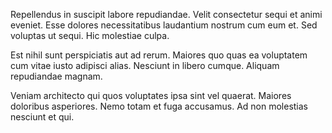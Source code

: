 Repellendus in suscipit labore repudiandae. Velit consectetur sequi et animi eveniet. Esse dolores necessitatibus laudantium nostrum cum eum et. Sed voluptas ut sequi. Hic molestiae culpa.
 Est nihil sunt perspiciatis aut ad rerum. Maiores quo quas ea voluptatem cum vitae iusto adipisci alias. Nesciunt in libero cumque. Aliquam repudiandae magnam.
 Veniam architecto qui quos voluptates ipsa sint vel quaerat. Maiores doloribus asperiores. Nemo totam et fuga accusamus. Ad non molestias nesciunt et qui.